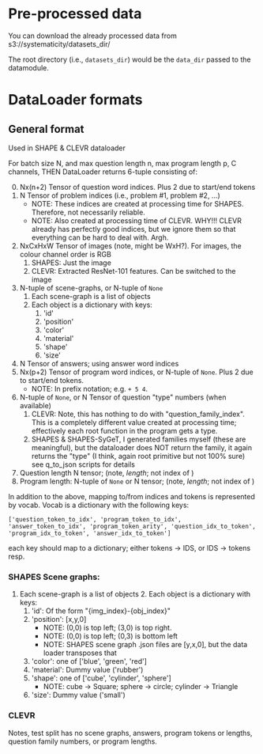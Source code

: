 
# Pre-processed data

You can download the already processed data from s3://systematicity/datasets_dir/

The root directory (i.e., `datasets_dir`) would be the `data_dir` passed to
the datamodule.


# DataLoader formats

## General format

Used in SHAPE & CLEVR dataloader

For batch size N, and max question length n, max program length p, C channels, THEN DataLoader returns 6-tuple consisting of:

0. Nx(n+2) Tensor of question word indices. Plus 2 due to start/end tokens
1. N Tensor of problem indices (i.e., problem #1, problem #2, ...)
   - NOTE: These indices are created at processing time for SHAPES. Therefore, not necessarily reliable.
   - NOTE: Also created at processing time of CLEVR. WHY!!! CLEVR already has perfectly good indices, 
     but we ignore them so that everything can be hard to deal with. Argh.
2. NxCxHxW Tensor of images (note, might be WxH?). For images, the colour channel order is RGB
   1. SHAPES: Just the image
   2. CLEVR: Extracted ResNet-101 features. Can be switched to the image
3. N-tuple of scene-graphs, or N-tuple of `None`
   1. Each scene-graph is a list of objects
   2. Each object is a dictionary with keys:
      1. 'id'
      2. 'position'
      3. 'color'
      4. 'material'
      5. 'shape'
      6. 'size'
4. N Tensor of answers; using answer word indices
5. Nx(p+2) Tensor of program word indices, or N-tuple of `None`. Plus 2 due to start/end tokens.
   - NOTE: In prefix notation; e.g. `+ 5 4`.
6. N-tuple of `None`, or N Tensor of question "type" numbers (when available)
   1. CLEVR: Note, this has nothing to do with "question_family_index". This
             is a completely different value created at processing time; effectively
             each root function in the program gets a type.
   2. SHAPES & SHAPES-SyGeT, I generated families myself (these are meaningful), but 
   the dataloader does NOT return the family, it again returns the "type" (I think, again root primitive but not 100% sure)
   see q_to_json scripts for details
7. Question length N tensor; (note, *length*; not index of <END>)
8. Program length: N-tuple of `None` or N tensor; (note, *length*; not index of <END>)


In addition to the above, mapping to/from indices and tokens is
represented by vocab. Vocab is a dictionary with the following keys:

`['question_token_to_idx', 'program_token_to_idx', 'answer_token_to_idx', 'program_token_arity', 'question_idx_to_token', 'program_idx_to_token', 'answer_idx_to_token']`

each key should map to a dictionary; either tokens -> IDS, or IDS -> tokens resp.

### SHAPES Scene graphs:

1. Each scene-graph is a list of objects
   2. Each object is a dictionary with keys:
      1. 'id': Of the form "{img_index}-{obj_index}"
      2. 'position': [x,y,0]
         - NOTE: (0,0) is top left; (3,0) is top right.
         - NOTE: (0,0) is top left; (0,3) is bottom left
         - NOTE: SHAPES scene graph .json files are [y,x,0], but the data
         loader transposes that
      3. 'color': one of ['blue', 'green', 'red']
      4. 'material': Dummy value ('rubber')
      5. 'shape': one of ['cube', 'cylinder', 'sphere'] 
         - NOTE: cube -> Square; sphere -> circle; cylinder -> Triangle
      6. 'size': Dummy value ('small')

### CLEVR

Notes, test split has no scene graphs, answers, program tokens or lengths, 
question family numbers, or program lengths.
